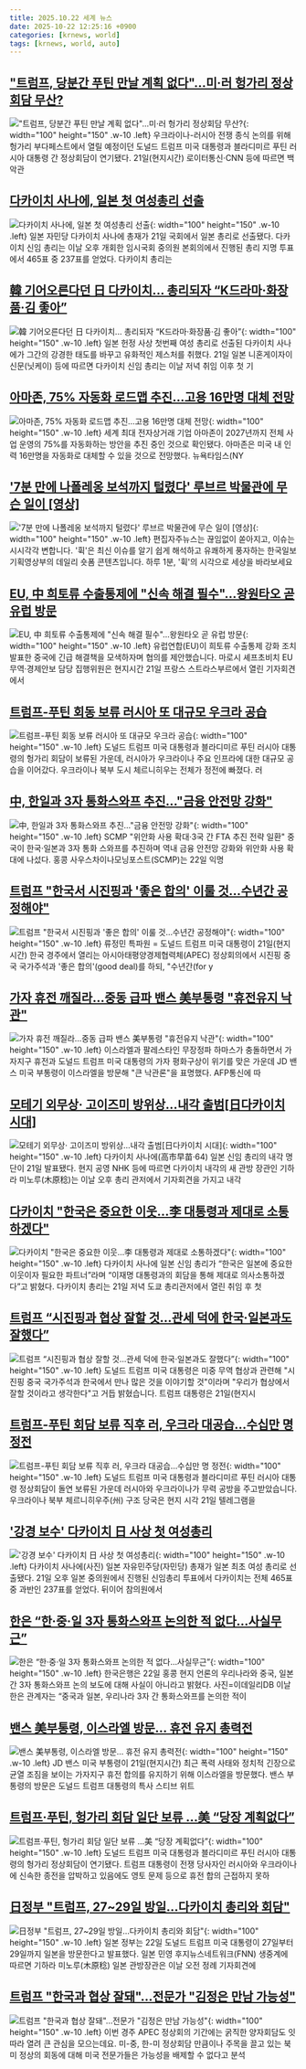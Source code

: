 ```yaml
---
title: 2025.10.22 세계 뉴스
date: 2025-10-22 12:25:16 +0900
categories: [krnews, world]
tags: [krnews, world, auto]
---
```

## ["트럼프, 당분간 푸틴 만날 계획 없다"…미·러 헝가리 정상회담 무산?](https://n.news.naver.com/mnews/article/008/0005266287)

!["트럼프, 당분간 푸틴 만날 계획 없다"…미·러 헝가리 정상회담 무산?](https://mimgnews.pstatic.net/image/origin/008/2025/10/22/5266287.jpg?type=nf220_150){: width="100" height="150" .w-10 .left}
우크라이나-러시아 전쟁 종식 논의를 위해 헝가리 부다페스트에서 열릴 예정이던 도널드 트럼프 미국 대통령과 블라디미르 푸틴 러시아 대통령 간 정상회담이 연기됐다. 21일(현지시간) 로이터통신·CNN 등에 따르면 백악관

## [다카이치 사나에, 일본 첫 여성총리 선출](https://n.news.naver.com/mnews/article/029/0002988375)

![다카이치 사나에, 일본 첫 여성총리 선출](https://mimgnews.pstatic.net/image/origin/029/2025/10/21/2988375.jpg?type=nf220_150){: width="100" height="150" .w-10 .left}
일본 자민당 다카이치 사나에 총재가 21일 국회에서 일본 총리로 선출됐다. 다카이치 신임 총리는 이날 오후 개회한 임시국회 중의원 본회의에서 진행된 총리 지명 투표에서 465표 중 237표를 얻었다. 다카이치 총리는

## [韓 기어오른다던 日 다카이치... 총리되자 “K드라마·화장품·김 좋아”](https://n.news.naver.com/mnews/article/030/0003361388)

![韓 기어오른다던 日 다카이치... 총리되자 “K드라마·화장품·김 좋아”](https://mimgnews.pstatic.net/image/origin/030/2025/10/22/3361388.jpg?type=nf220_150){: width="100" height="150" .w-10 .left}
일본 헌정 사상 첫번째 여성 총리로 선출된 다카이치 사나에가 그간의 강경한 태도를 바꾸고 유화적인 제스처를 취했다. 21일 일본 니혼게이자이신문(닛케이) 등에 따르면 다카이치 신임 총리는 이날 저녁 취임 이후 첫 기

## [아마존, 75% 자동화 로드맵 추진…고용 16만명 대체 전망](https://n.news.naver.com/mnews/article/014/0005422659)

![아마존, 75% 자동화 로드맵 추진…고용 16만명 대체 전망](https://mimgnews.pstatic.net/image/origin/014/2025/10/22/5422659.jpg?type=nf220_150){: width="100" height="150" .w-10 .left}
세계 최대 전자상거래 기업 아마존이 2027년까지 전체 사업 운영의 75%를 자동화하는 방안을 추진 중인 것으로 확인됐다. 아마존은 미국 내 인력 16만명을 자동화로 대체할 수 있을 것으로 전망했다. 뉴욕타임스(NY

## ['7분 만에 나폴레옹 보석까지 털렸다' 루브르 박물관에 무슨 일이 [영상]](https://n.news.naver.com/mnews/article/469/0000893115)

!['7분 만에 나폴레옹 보석까지 털렸다' 루브르 박물관에 무슨 일이 [영상]](https://mimgnews.pstatic.net/image/origin/469/2025/10/21/893115.jpg?type=nf220_150){: width="100" height="150" .w-10 .left}
편집자주뉴스는 끊임없이 쏟아지고, 이슈는 시시각각 변합니다. '휙'은 최신 이슈를 알기 쉽게 해석하고 유쾌하게 풍자하는 한국일보 기획영상부의 데일리 숏폼 콘텐츠입니다. 하루 1분, '휙'의 시각으로 세상을 바라보세요

## [EU, 中 희토류 수출통제에 "신속 해결 필수"…왕원타오 곧 유럽 방문](https://n.news.naver.com/mnews/article/374/0000469764)

![EU, 中 희토류 수출통제에 "신속 해결 필수"…왕원타오 곧 유럽 방문](https://mimgnews.pstatic.net/image/origin/374/2025/10/22/469764.jpg?type=nf220_150){: width="100" height="150" .w-10 .left}
유럽연합(EU)이 희토류 수출통제 강화 조치 발표한 중국에 긴급 해결책을 모색하자며 협의를 제안했습니다. 마로시 셰프초비치 EU 무역·경제안보 담당 집행위원은 현지시간 21일 프랑스 스트라스부르에서 열린 기자회견에서

## [트럼프-푸틴 회동 보류 러시아 또 대규모 우크라 공습](https://n.news.naver.com/mnews/article/018/0006143633)

![트럼프-푸틴 회동 보류 러시아 또 대규모 우크라 공습](https://mimgnews.pstatic.net/image/origin/018/2025/10/22/6143633.jpg?type=nf220_150){: width="100" height="150" .w-10 .left}
도널드 트럼프 미국 대통령과 블라디미르 푸틴 러시아 대통령의 헝가리 회담이 보류된 가운데, 러시아가 우크라이나 주요 인프라에 대한 대규모 공습을 이어갔다. 우크라이나 북부 도시 체르니히우는 전체가 정전에 빠졌다. 러

## [中, 한일과 3자 통화스와프 추진…"금융 안전망 강화"](https://n.news.naver.com/mnews/article/001/0015693034)

![中, 한일과 3자 통화스와프 추진…"금융 안전망 강화"](https://mimgnews.pstatic.net/image/origin/001/2025/10/22/15693034.jpg?type=nf220_150){: width="100" height="150" .w-10 .left}
SCMP "위안화 사용 확대·3국 간 FTA 추진 전략 일환" 중국이 한국·일본과 3자 통화 스와프를 추진하며 역내 금융 안전망 강화와 위안화 사용 확대에 나섰다. 홍콩 사우스차이나모닝포스트(SCMP)는 22일 익명

## [트럼프 "한국서 시진핑과 '좋은 합의' 이룰 것…수년간 공정해야"](https://n.news.naver.com/mnews/article/421/0008553741)

![트럼프 "한국서 시진핑과 '좋은 합의' 이룰 것…수년간 공정해야"](https://mimgnews.pstatic.net/image/origin/421/2025/10/22/8553741.jpg?type=nf220_150){: width="100" height="150" .w-10 .left}
류정민 특파원 = 도널드 트럼프 미국 대통령이 21일(현지시간) 한국 경주에서 열리는 아시아태평양경제협력체(APEC) 정상회의에서 시진핑 중국 국가주석과 '좋은 합의'(good deal)를 하되, "수년간(for y

## [가자 휴전 깨질라…중동 급파 밴스 美부통령 "휴전유지 낙관"](https://n.news.naver.com/mnews/article/421/0008553854)

![가자 휴전 깨질라…중동 급파 밴스 美부통령 "휴전유지 낙관"](https://mimgnews.pstatic.net/image/origin/421/2025/10/22/8553854.jpg?type=nf220_150){: width="100" height="150" .w-10 .left}
이스라엘과 팔레스타인 무장정파 하마스가 충돌하면서 가자지구 휴전과 도널드 트럼프 미국 대통령의 가자 평화구상이 위기를 맞은 가운데 JD 밴스 미국 부통령이 이스라엘을 방문해 "큰 낙관론"을 표명했다. AFP통신에 따

## [모테기 외무상· 고이즈미 방위상…내각 출범[日다카이치 시대]](https://n.news.naver.com/mnews/article/003/0013548822)

![모테기 외무상· 고이즈미 방위상…내각 출범[日다카이치 시대]](https://mimgnews.pstatic.net/image/origin/003/2025/10/21/13548822.jpg?type=nf220_150){: width="100" height="150" .w-10 .left}
다카이치 사나에(高市早苗·64) 일본 신임 총리의 내각 명단이 21일 발표됐다. 현지 공영 NHK 등에 따르면 다카이치 내각의 새 관방 장관인 기하라 미노루(木原稔)는 이날 오후 총리 관저에서 기자회견을 가지고 내각

## [다카이치 "한국은 중요한 이웃…李 대통령과 제대로 소통하겠다"](https://n.news.naver.com/mnews/article/025/0003476869)

![다카이치 "한국은 중요한 이웃…李 대통령과 제대로 소통하겠다"](https://mimgnews.pstatic.net/image/origin/025/2025/10/21/3476869.jpg?type=nf220_150){: width="100" height="150" .w-10 .left}
다카이치 사나에 일본 신임 총리가 “한국은 일본에 중요한 이웃이자 필요한 파트너”라며 “이재명 대통령과의 회담을 통해 제대로 의사소통하겠다”고 밝혔다. 다카이치 총리는 21일 저녁 도쿄 총리관저에서 열린 취임 후 첫

## [트럼프 “시진핑과 협상 잘할 것…관세 덕에 한국·일본과도 잘했다”](https://n.news.naver.com/mnews/article/056/0012051196)

![트럼프 “시진핑과 협상 잘할 것…관세 덕에 한국·일본과도 잘했다”](https://mimgnews.pstatic.net/image/origin/056/2025/10/22/12051196.jpg?type=nf220_150){: width="100" height="150" .w-10 .left}
도널드 트럼프 미국 대통령은 미중 무역 협상과 관련해 "시진핑 중국 국가주석과 한국에서 만나 많은 것을 이야기할 것"이라며 "우리가 협상에서 잘할 것이라고 생각한다"고 거듭 밝혔습니다. 트럼프 대통령은 21일(현지시

## [트럼프-푸틴 회담 보류 직후 러, 우크라 대공습…수십만 명 정전](https://n.news.naver.com/mnews/article/056/0012051462)

![트럼프-푸틴 회담 보류 직후 러, 우크라 대공습…수십만 명 정전](https://mimgnews.pstatic.net/image/origin/056/2025/10/22/12051462.jpg?type=nf220_150){: width="100" height="150" .w-10 .left}
도널드 트럼프 미국 대통령과 블라디미르 푸틴 러시아 대통령 정상회담이 돌연 보류된 가운데 러시아와 우크라이나가 무력 공방을 주고받았습니다. 우크라이나 북부 체르니히우주(州) 구조 당국은 현지 시각 21일 텔레그램을

## ['강경 보수' 다카이치 日 사상 첫 여성총리](https://n.news.naver.com/mnews/article/008/0005266242)

!['강경 보수' 다카이치 日 사상 첫 여성총리](https://mimgnews.pstatic.net/image/origin/008/2025/10/22/5266242.jpg?type=nf220_150){: width="100" height="150" .w-10 .left}
다카이치 사나에(사진) 일본 자유민주당(자민당) 총재가 일본 최초 여성 총리로 선출됐다. 21일 오후 일본 중의원에서 진행된 신임총리 투표에서 다카이치는 전체 465표 중 과반인 237표를 얻었다. 뒤이어 참의원에서

## [한은 “한·중·일 3자 통화스와프 논의한 적 없다…사실무근”](https://n.news.naver.com/mnews/article/018/0006143929)

![한은 “한·중·일 3자 통화스와프 논의한 적 없다…사실무근”](https://mimgnews.pstatic.net/image/origin/018/2025/10/22/6143929.jpg?type=nf220_150){: width="100" height="150" .w-10 .left}
한국은행은 22일 홍콩 현지 언론의 우리나라와 중국, 일본간 3자 통화스와프 논의 보도에 대해 사실이 아니라고 밝혔다. 사진=이데일리DB 이날 한은 관계자는 “중국과 일본, 우리나라 3자 간 통화스와프를 논의한 적이

## [밴스 美부통령, 이스라엘 방문… 휴전 유지 총력전](https://n.news.naver.com/mnews/article/014/0005422619)

![밴스 美부통령, 이스라엘 방문… 휴전 유지 총력전](https://mimgnews.pstatic.net/image/origin/014/2025/10/21/5422619.jpg?type=nf220_150){: width="100" height="150" .w-10 .left}
JD 밴스 미국 부통령이 21일(현지시간) 최근 폭력 사태와 정치적 긴장으로 균열 조짐을 보이는 가자지구 휴전 합의를 유지하기 위해 이스라엘을 방문했다. 밴스 부통령의 방문은 도널드 트럼프 대통령의 특사 스티브 위트

## [트럼프·푸틴, 헝가리 회담 일단 보류 …美 “당장 계획없다”](https://n.news.naver.com/mnews/article/018/0006143613)

![트럼프·푸틴, 헝가리 회담 일단 보류 …美 “당장 계획없다”](https://mimgnews.pstatic.net/image/origin/018/2025/10/22/6143613.jpg?type=nf220_150){: width="100" height="150" .w-10 .left}
도널드 트럼프 미국 대통령과 블라디미르 푸틴 러시아 대통령의 헝가리 정상회담이 연기됐다. 트럼프 대통령이 전쟁 당사자인 러시아와 우크라이나에 신속한 종전을 압박하고 있음에도 영토 문제 등으로 휴전 합의 근접하지 못하

## [日정부 "트럼프, 27~29일 방일…다카이치 총리와 회담"](https://n.news.naver.com/mnews/article/003/0013550301)

![日정부 "트럼프, 27~29일 방일…다카이치 총리와 회담"](https://mimgnews.pstatic.net/image/origin/003/2025/10/22/13550301.jpg?type=nf220_150){: width="100" height="150" .w-10 .left}
일본 정부는 22일 도널드 트럼프 미국 대통령이 27일부터 29일까지 일본을 방문한다고 발표했다. 일본 민영 후지뉴스네트워크(FNN) 생중계에 따르면 기하라 미노루(木原稔) 일본 관방장관은 이날 오전 정례 기자회견에

## [트럼프 "한국과 협상 잘돼"…전문가 "김정은 만남 가능성"](https://n.news.naver.com/mnews/article/422/0000793512)

![트럼프 "한국과 협상 잘돼"…전문가 "김정은 만남 가능성"](https://mimgnews.pstatic.net/image/origin/422/2025/10/22/793512.jpg?type=nf220_150){: width="100" height="150" .w-10 .left}
이번 경주 APEC 정상회의 기간에는 굵직한 양자회담도 잇따라 열려 큰 관심을 모으는데요. 미-중, 한-미 정상회담 만큼이나 주목을 끌고 있는 북미 정상의 회동에 대해 미국 전문가들은 가능성을 배제할 수 없다고 분석


